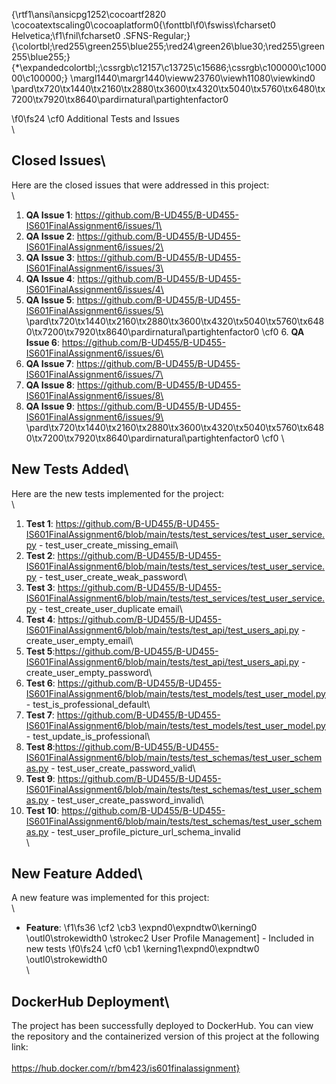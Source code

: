 {\rtf1\ansi\ansicpg1252\cocoartf2820
\cocoatextscaling0\cocoaplatform0{\fonttbl\f0\fswiss\fcharset0 Helvetica;\f1\fnil\fcharset0 .SFNS-Regular;}
{\colortbl;\red255\green255\blue255;\red24\green26\blue30;\red255\green255\blue255;}
{\*\expandedcolortbl;;\cssrgb\c12157\c13725\c15686;\cssrgb\c100000\c100000\c100000;}
\margl1440\margr1440\vieww23760\viewh11080\viewkind0
\pard\tx720\tx1440\tx2160\tx2880\tx3600\tx4320\tx5040\tx5760\tx6480\tx7200\tx7920\tx8640\pardirnatural\partightenfactor0

\f0\fs24 \cf0 Additional Tests and Issues\
\
## Closed Issues\
Here are the closed issues that were addressed in this project:\
\
1. **QA Issue 1**: https://github.com/B-UD455/B-UD455-IS601FinalAssignment6/issues/1\
2. **QA Issue 2**: https://github.com/B-UD455/B-UD455-IS601FinalAssignment6/issues/2\
3. **QA Issue 3**: https://github.com/B-UD455/B-UD455-IS601FinalAssignment6/issues/3\
4. **QA Issue 4**: https://github.com/B-UD455/B-UD455-IS601FinalAssignment6/issues/4\
5. **QA Issue 5**: https://github.com/B-UD455/B-UD455-IS601FinalAssignment6/issues/5\
\pard\tx720\tx1440\tx2160\tx2880\tx3600\tx4320\tx5040\tx5760\tx6480\tx7200\tx7920\tx8640\pardirnatural\partightenfactor0
\cf0 6. **QA Issue 6**: https://github.com/B-UD455/B-UD455-IS601FinalAssignment6/issues/6\
7. **QA Issue 7**: https://github.com/B-UD455/B-UD455-IS601FinalAssignment6/issues/7\
8. **QA Issue 8**: https://github.com/B-UD455/B-UD455-IS601FinalAssignment6/issues/8\
9. **QA Issue 9**: https://github.com/B-UD455/B-UD455-IS601FinalAssignment6/issues/9\
\pard\tx720\tx1440\tx2160\tx2880\tx3600\tx4320\tx5040\tx5760\tx6480\tx7200\tx7920\tx8640\pardirnatural\partightenfactor0
\cf0 \
## New Tests Added\
Here are the new tests implemented for the project:\
\
1. **Test 1**: https://github.com/B-UD455/B-UD455-IS601FinalAssignment6/blob/main/tests/test_services/test_user_service.py - test_user_create_missing_email\
2. **Test 2**: https://github.com/B-UD455/B-UD455-IS601FinalAssignment6/blob/main/tests/test_services/test_user_service.py - test_user_create_weak_password\
3. **Test 3**: https://github.com/B-UD455/B-UD455-IS601FinalAssignment6/blob/main/tests/test_services/test_user_service.py - test_create_user_duplicate email\
4. **Test 4**: https://github.com/B-UD455/B-UD455-IS601FinalAssignment6/blob/main/tests/test_api/test_users_api.py - create_user_empty_email\
5. **Test 5**:https://github.com/B-UD455/B-UD455-IS601FinalAssignment6/blob/main/tests/test_api/test_users_api.py - create_user_empty_password\
6. **Test 6**: https://github.com/B-UD455/B-UD455-IS601FinalAssignment6/blob/main/tests/test_models/test_user_model.py - test_is_professional_default\
7. **Test 7**: https://github.com/B-UD455/B-UD455-IS601FinalAssignment6/blob/main/tests/test_models/test_user_model.py - test_update_is_professional\
8. **Test 8**:https://github.com/B-UD455/B-UD455-IS601FinalAssignment6/blob/main/tests/test_schemas/test_user_schemas.py - test_user_create_password_valid\
9. **Test 9**: https://github.com/B-UD455/B-UD455-IS601FinalAssignment6/blob/main/tests/test_schemas/test_user_schemas.py - test_user_create_password_invalid\
10. **Test 10**: https://github.com/B-UD455/B-UD455-IS601FinalAssignment6/blob/main/tests/test_schemas/test_user_schemas.py - test_user_profile_picture_url_schema_invalid\
\
## New Feature Added\
A new feature was implemented for this project:\
\
- **Feature**: 
\f1\fs36 \cf2 \cb3 \expnd0\expndtw0\kerning0
\outl0\strokewidth0 \strokec2 User Profile Management] - Included in new tests
\f0\fs24 \cf0 \cb1 \kerning1\expnd0\expndtw0 \outl0\strokewidth0 \
\
## DockerHub Deployment\
The project has been successfully deployed to DockerHub. You can view the repository and the containerized version of this project at the following link:\
\
https://hub.docker.com/r/bm423/is601finalassignment}